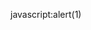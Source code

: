 <aa xhref="https://javascript:alert(1)" xfr="aloha" onmouseover=alert(document.cookie) reqwl="follow">javascript:alert(1)</aa>
